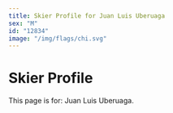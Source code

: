```yaml
---
title: Skier Profile for Juan Luis Uberuaga
sex: "M"
id: "12834"
image: "/img/flags/chi.svg" 
---
```


# Skier Profile

This page is for: Juan Luis Uberuaga.
    